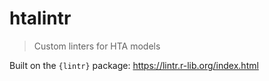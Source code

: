 # htalintr

> Custom linters for HTA models

Built on the `{lintr}` package:
https://lintr.r-lib.org/index.html
